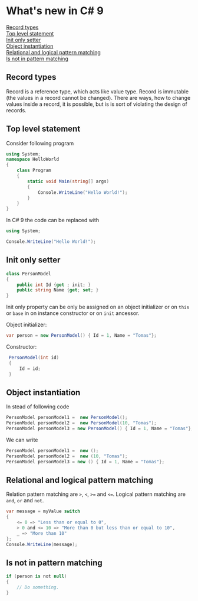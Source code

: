 # What's new in C# 9

[Record types](#record-types)  
[Top level statement](#top-level-statement)  
[Init only setter](#init-only-setter)  
[Object instantiation](#object-instantiation)  
[Relational and logical pattern matching](#relational-and-logical-pattern-matching)  
[Is not in pattern matching](#is-not-in-pattern-matching)  

## Record types
Record is a reference type, which acts like value type.
Record is immutable (the values in a record cannot be changed).
There are ways, how to change values inside a record, it is possible, but is is sort of violating the design of records.

## Top level statement

Consider following program
```csharp
using System;
namespace HelloWorld
{
    class Program
    {
        static void Main(string[] args)
        {
            Console.WriteLine("Hello World!");
        }
    }
}
```
In C# 9 the code can be replaced with
```csharp
using System;

Console.WriteLine("Hello World!");
```

## Init only setter

```csharp
class PersonModel
{
    public int Id {get ; init; }
    public string Name {get; set; }
}
```
Init only property can be only be assigned on an object initializer or on `this` or `base` in on instance constructor or on `init` ancessor.

Object initializer:
```csharp
var person = new PersonModel() { Id = 1, Name = "Tomas"};
```
Constructor:

```csharp
 PersonModel(int id)
 {
     Id = id;
 }
```

## Object instantiation

In stead of following code
```csharp
PersonModel personModel1 =  new PersonModel(); 
PersonModel personModel2 =  new PersonModel(10, "Tomas");
PersonModel personModel3 = new PersonModel() { Id = 1, Name = "Tomas"};
```

We can write

```csharp
PersonModel personModel1 =  new (); 
PersonModel personModel2 =  new (10, "Tomas");
PersonModel personModel3 = new () { Id = 1, Name = "Tomas"};
```

## Relational and logical pattern matching

Relation pattern matching are `>`, `<`, `>=` and `<=`.
Logical pattern matching are `and`, `or` and `not`.

```csharp
var message = myValue switch
{
    <= 0 => "Less than or equal to 0",
    > 0 and <= 10 => "More than 0 but less than or equal to 10",
    _ => "More than 10"
};
Console.WriteLine(message);
```

## Is not in pattern matching
```csharp
if (person is not null)
{
    // Do something.
}
```